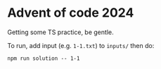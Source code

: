 # Advent of code 2024

Getting some TS practice, be gentle.

To run, add input (e.g. `1-1.txt`) to `inputs/` then do:

```
npm run solution -- 1-1
```
